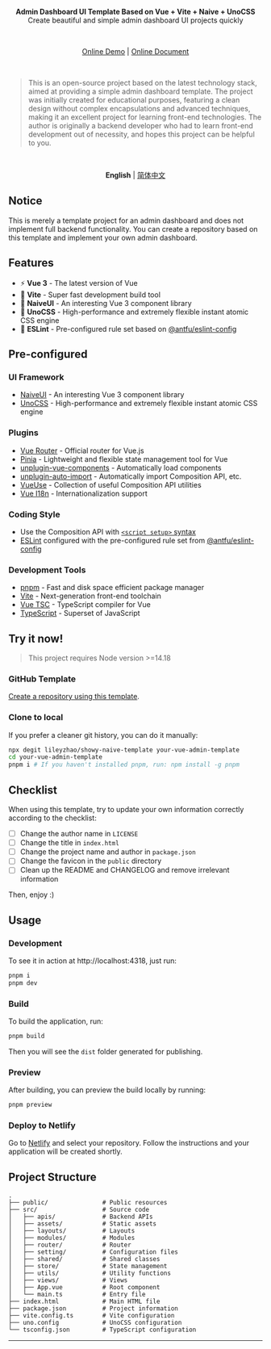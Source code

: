 <p align='center'>
  <b>Admin Dashboard UI Template Based on Vue + Vite + Naive + UnoCSS</b>
  <br>Create beautiful and simple admin dashboard UI projects quickly
</p>

<br>

<p align='center'>
<a href="#">Online Demo</a> | <a href="#">Online Document</a>
</p>

<br>

> This is an open-source project based on the latest technology stack, aimed at providing a simple admin dashboard template. The project was initially created for educational purposes, featuring a clean design without complex encapsulations and advanced techniques, making it an excellent project for learning front-end technologies. The author is originally a backend developer who had to learn front-end development out of necessity, and hopes this project can be helpful to you.

<br>

<p align='center'>
<b>English</b> | <a href="./README.zh-CN.md">简体中文</a>
</p>

## Notice

This is merely a template project for an admin dashboard and does not implement full backend functionality. You can create a repository based on this template and implement your own admin dashboard.

## Features

- ⚡️ **Vue 3** - The latest version of Vue
- 🚀 **Vite** - Super fast development build tool
- 🎨 **NaiveUI** - An interesting Vue 3 component library
- 💅 **UnoCSS** - High-performance and extremely flexible instant atomic CSS engine
- 🧹 **ESLint** - Pre-configured rule set based on [@antfu/eslint-config](https://github.com/antfu/eslint-config)

## Pre-configured

### UI Framework

- [NaiveUI](https://www.naiveui.com/) - An interesting Vue 3 component library
- [UnoCSS](https://github.com/unocss/unocss) - High-performance and extremely flexible instant atomic CSS engine

### Plugins

- [Vue Router](https://github.com/vuejs/router) - Official router for Vue.js
- [Pinia](https://pinia.vuejs.org) - Lightweight and flexible state management tool for Vue
- [unplugin-vue-components](https://github.com/antfu/unplugin-vue-components) - Automatically load components
- [unplugin-auto-import](https://github.com/antfu/unplugin-auto-import) - Automatically import Composition API, etc.
- [VueUse](https://github.com/antfu/vueuse) - Collection of useful Composition API utilities
- [Vue I18n](https://github.com/intlify/vue-i18n-next) - Internationalization support

### Coding Style

- Use the Composition API with [`<script setup>` syntax](https://v3.vuejs.org/api/sfc-script-setup.html)
- [ESLint](https://eslint.org/) configured with the pre-configured rule set from [@antfu/eslint-config](https://github.com/antfu/eslint-config)

### Development Tools

- [pnpm](https://pnpm.io/) - Fast and disk space efficient package manager
- [Vite](https://vitejs.dev/) - Next-generation front-end toolchain
- [Vue TSC](https://github.com/johnsoncodehk/vue-tsc) - TypeScript compiler for Vue
- [TypeScript](https://www.typescriptlang.org/) - Superset of JavaScript

## Try it now!

> This project requires Node version >=14.18

### GitHub Template

[Create a repository using this template](https://github.com/lileyzhao/showy-naive-template/generate).

### Clone to local

If you prefer a cleaner git history, you can do it manually:

```bash
npx degit lileyzhao/showy-naive-template your-vue-admin-template
cd your-vue-admin-template
pnpm i # If you haven't installed pnpm, run: npm install -g pnpm
```

## Checklist

When using this template, try to update your own information correctly according to the checklist:

- [ ] Change the author name in `LICENSE`
- [ ] Change the title in `index.html`
- [ ] Change the project name and author in `package.json`
- [ ] Change the favicon in the `public` directory
- [ ] Clean up the README and CHANGELOG and remove irrelevant information

Then, enjoy :)

## Usage

### Development

To see it in action at http://localhost:4318, just run:

```bash
pnpm i
pnpm dev
```

### Build

To build the application, run:

```bash
pnpm build
```

Then you will see the `dist` folder generated for publishing.

### Preview

After building, you can preview the build locally by running:

```bash
pnpm preview
```

### Deploy to Netlify

Go to [Netlify](https://app.netlify.com/start) and select your repository. Follow the instructions and your application will be created shortly.

## Project Structure

```plaintext
.
├── public/               # Public resources
├── src/                  # Source code
│   ├── apis/             # Backend APIs
│   ├── assets/           # Static assets
│   ├── layouts/          # Layouts
│   ├── modules/          # Modules
│   ├── router/           # Router
│   ├── setting/          # Configuration files
│   ├── shared/           # Shared classes
│   ├── store/            # State management
│   ├── utils/            # Utility functions
│   ├── views/            # Views
│   ├── App.vue           # Root component
│   └── main.ts           # Entry file
├── index.html            # Main HTML file
├── package.json          # Project information
├── vite.config.ts        # Vite configuration
├── uno.config            # UnoCSS configuration
└── tsconfig.json         # TypeScript configuration
```

---
